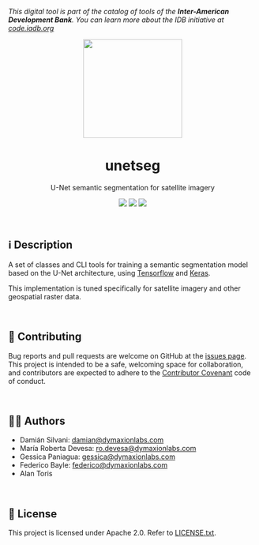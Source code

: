 _This digital tool is part of the catalog of tools of the **Inter-American Development Bank**. You can learn more about the IDB initiative at [code.iadb.org](https://code.iadb.org)_

<p align="center">
  <img height=200 src="https://user-images.githubusercontent.com/71611391/124545932-42fa5380-de00-11eb-932e-a5af36d3bbfb.png">
</p>

<h1 align="center">unetseg</h1>

<p align="center">
  U-Net semantic segmentation for satellite imagery
</p>

<p align="center">
  <a href="LICENSE.txt"><img src="https://img.shields.io/badge/license-Apache%202.0-blue"></a>
  <a href="https://github.com/dymaxionlabs/unetseg/releases"><img src="https://img.shields.io/badge/version-0.1.1-orange"></a>
  <a href="https://sonarcloud.io/dashboard?id=dymaxionlabs_unetseg"><img src="https://sonarcloud.io/api/project_badges/measure?project=dymaxionlabs_unetseg&metric=alert_status"></a>
</p>

<br>

## :information_source: Description

A set of classes and CLI tools for training a semantic segmentation model based
on the U-Net architecture, using [Tensorflow](https://www.tensorflow.org/) and [Keras](https://keras.io/).

This implementation is tuned specifically for satellite imagery and other
geospatial raster data.

<br>

## :handshake: Contributing

Bug reports and pull requests are welcome on GitHub at the [issues
page](https://github.com/dymaxionlabs/unetseg/issues). This project is intended to be
a safe, welcoming space for collaboration, and contributors are expected to
adhere to the [Contributor Covenant](http://contributor-covenant.org) code of
conduct.

<br>

## :man_technologist: Authors

- Damián Silvani: <damian@dymaxionlabs.com>
- María Roberta Devesa: <ro.devesa@dymaxionlabs.com>
- Gessica Paniagua: <gessica@dymaxionlabs.com>
- Federico Bayle: <federico@dymaxionlabs.com>
- Alan Toris

<br>

## :page_facing_up: License

This project is licensed under Apache 2.0. Refer to [LICENSE.txt](LICENSE.txt).
